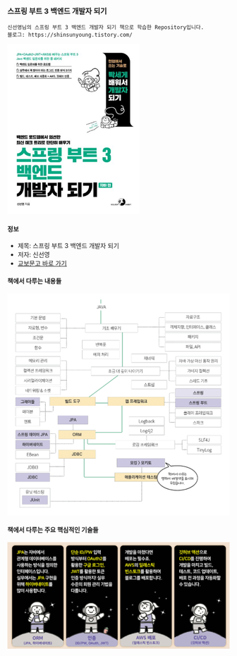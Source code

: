 ### 스프링 부트 3  백엔드 개발자 되기

```
신선영님의 스프링 부트 3 백엔드 개발자 되기 책으로 학습한 Repository입니다.
블로그: https://shinsunyoung.tistory.com/
```

<img src="thumbnail.png" width="300">

#### 정보

- 제목: 스프링 부트 3 백엔드 개발자 되기
- 저자: 신선영
- [교보문고 바로 가기](https://product.kyobobook.co.kr/detail/S000201766024)

#### 책에서 다루는 내용들

![img.png](img.png)

#### 책에서 다루는 주요 핵심적인 기술들

![img_1.png](img_1.png)

